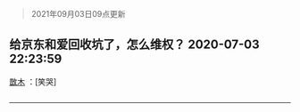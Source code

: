 > 2021年09月03日09点更新
<link rel="stylesheet" href="https://cdn.jsdelivr.net/gh/taotie6/sampleJSON@main/css/photo_show.css">


 ## 给京东和爱回收坑了，怎么维权？ 2020-07-03 22:23:59

 [㪚木](https://www.coolapk.com/feed/19969928?shareKey=ZDdiZDZiYjMyZjBiNjEzMTc1NmU~) ：[笑哭] 

<div class="album">
<img class="img-item" src="" />
</div>

 ------- 

